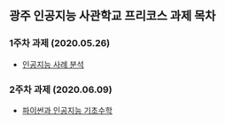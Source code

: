 ## 광주 인공지능 사관학교 프리코스 과제 목차

### 1주차 과제 (2020.05.26)
- [인공지능 사례 분석](https://github.com/gxxrxn/gj-aischool-pre/blob/master/1%EC%A3%BC%EC%B0%A8_%EA%B3%BC%EC%A0%9C.ipynb)

### 2주차 과제 (2020.06.09)
- [파이썬과 인공지능 기초수학](https://github.com/gxxrxn/gj-aischool-pre/blob/master/2%E1%84%8C%E1%85%AE%E1%84%8E%E1%85%A1%E1%84%80%E1%85%AA%E1%84%8C%E1%85%A6.ipynb)
